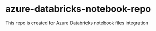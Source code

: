 # azure-databricks-notebook-repo
This repo is created for Azure Databricks notebook files integration
